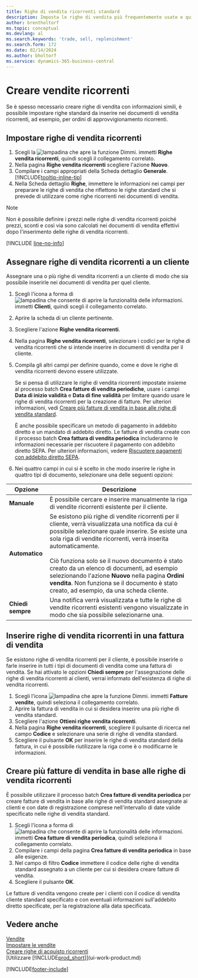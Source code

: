 ```yaml
---
title: Righe di vendita ricorrenti standard
description: Imposta le righe di vendita più frequentemente usate e quindi inseriscile nei documenti di vendita per compilare rapidamente le righe con informazioni standard.
author: brentholtorf
ms.topic: conceptual
ms.devlang: al
ms.search.keywords: 'trade, sell, replenishment'
ms.search.form: 172
ms.date: 02/14/2024
ms.author: bholtorf
ms.service: dynamics-365-business-central
---
```

# Creare vendite ricorrenti

Se è spesso necessario creare righe di vendita con informazioni simili, è possibile impostare righe standard da inserire nei documenti di vendita ricorrenti, ad esempio, per ordini di approvvigionamento ricorrenti.  

## Impostare righe di vendita ricorrenti

1. Scegli la ![lampadina che apre la funzione Dimmi.](media/ui-search/search_small.png "Dimmi cosa vuoi fare") immetti **Righe vendita ricorrenti**, quindi scegli il collegamento correlato.  
2. Nella pagina **Righe vendita ricorrenti** scegliere l'azione **Nuovo**.  
3. Compilare i campi appropriati della Scheda dettaglio **Generale**. [!INCLUDE[tooltip-inline-tip](includes/tooltip-inline-tip_md.md)]  
4. Nella Scheda dettaglio **Righe**, immettere le informazioni nei campi per preparare le righe di vendita che riflettono le righe standard che si prevede di utilizzare come righe ricorrenti nei documenti di vendita.  

> [!NOTE]
> Non è possibile definire i prezzi nelle righe di vendita ricorrenti poiché prezzi, sconti e così via sono calcolati nei documenti di vendita effettivi dopo l'inserimento delle righe di vendita ricorrenti.

[!INCLUDE [line-no-info](includes/line-no-info.md)]

## Assegnare righe di vendita ricorrenti a un cliente

Assegnare una o più righe di vendita ricorrenti a un cliente di modo che sia possibile inserirle nei documenti di vendita per quel cliente.

1. Scegli l'icona a forma di ![lampadina che consente di aprire la funzionalità delle informazioni.](media/ui-search/search_small.png "Dimmi cosa vuoi fare") immetti **Clienti**, quindi scegli il collegamento correlato.
2. Aprire la scheda di un cliente pertinente.
3. Scegliere l'azione **Righe vendita ricorrenti**.
4. Nella pagina **Righe vendita ricorrenti**, selezionare i codici per le righe di vendita ricorrenti che si intende inserire in documenti di vendita per il cliente.
5. Compila gli altri campi per definire quando, come e dove le righe di vendita ricorrenti devono essere utilizzate.  

    Se si pensa di utilizzare le righe di vendita ricorrenti impostate insieme al processo batch **Crea fatture di vendita periodiche**, usare i campi **Data di inizio validità** e **Data di fine validità** per limitare quando usare le righe di vendita ricorrenti per la creazione di fatture. Per ulteriori informazioni, vedi [Creare più fatture di vendita in base alle righe di vendita standard](sales-how-work-standard-lines.md#create-multiple-sales-invoices-based-on-recurring-sales-lines).

    È anche possibile specificare un metodo di pagamento in addebito diretto e un mandato di addebito diretto. Le fatture di vendita create con il processo batch **Crea fattura di vendita periodica** includeranno le informazioni necessarie per riscuotere il pagamento con addebito diretto SEPA. Per ulteriori informazioni, vedere [Riscuotere pagamenti con addebito diretto SEPA](finance-collect-payments-with-sepa-direct-debit.md).

6. Nei quattro campi in cui si è scelto in che modo inserire le righe in quattro tipi di documento, selezionare una delle seguenti opzioni:

|Opzione|Descrizione|
|------|-----------|
|**Manuale**|È possibile cercare e inserire manualmente la riga di vendite ricorrenti esistente per il cliente.|
|**Automatico**|Se esistono più righe di vendite ricorrenti per il cliente, verrà visualizzata una notifica da cui è possibile selezionare quale inserire. Se esiste una sola riga di vendite ricorrenti, verrà inserita automaticamente.<br /><br />Ciò funziona solo se il nuovo documento è stato creato da un elenco di documenti, ad esempio selezionando l'azione **Nuovo** nella pagina **Ordini vendita**. Non funziona se il documento è stato creato, ad esempio, da una scheda cliente.|
|**Chiedi sempre**|Una notifica verrà visualizzata e tutte le righe di vendite ricorrenti esistenti vengono visualizzate in modo che sia possibile selezionarne una.

## Inserire righe di vendita ricorrenti in una fattura di vendita

Se esistono righe di vendita ricorrenti per il cliente, è possibile inserirle o farle inserire in tutti i tipi di documenti di vendita come una fattura di vendita. Se hai attivato le opzioni **Chiedi sempre** per l'assegnazione delle righe di vendita ricorrenti ai clienti, verrai informato dell'esistenza di righe di vendita ricorrenti.

1. Scegli l'icona ![lampadina che apre la funzione Dimmi.](media/ui-search/search_small.png "Dimmi cosa vuoi fare") immetti **Fatture vendite**, quindi seleziona il collegamento correlato.
2. Aprire la fattura di vendita in cui si desidera inserire una più righe di vendita standard.
3. Scegliere l'azione **Ottieni righe vendita ricorrenti**.
4. Nella pagina **Righe vendita ricorrenti**, scegliere il pulsante di ricerca nel campo **Codice** e selezionare una serie di righe di vendita standard.
5. Scegliere il pulsante **OK** per inserire le righe di vendita standard della fattura, in cui è possibile riutilizzare la riga come è o modificarne le informazioni.

## Creare più fatture di vendita in base alle righe di vendita ricorrenti

È possibile utilizzare il processo batch **Crea fatture di vendita periodica** per creare fatture di vendita in base alle righe di vendita standard assegnate ai clienti e con date di registrazione comprese nell'intervallo di date valide specificato nelle righe di vendita standard.

1. Scegli l'icona a forma di ![lampadina che consente di aprire la funzionalità delle informazioni.](media/ui-search/search_small.png "Informazioni sull'operazione che si desidera eseguire") immetti **Crea fatture di vendita periodica**, quindi seleziona il collegamento correlato.
2. Compilare i campi della pagina **Crea fatture di vendita periodica** in base alle esigenze.
3. Nel campo di filtro **Codice** immettere il codice delle righe di vendita standard assegnato a un cliente per cui si desidera creare fatture di vendita.
4. Scegliere il pulsante **OK**.

Le fatture di vendita vengono create per i clienti con il codice di vendita cliente standard specificato e con eventuali informazioni sull'addebito diretto specificate, per la registrazione alla data specificata.

## Vedere anche

[Vendite](sales-manage-sales.md)  
[Impostare le vendite](sales-setup-sales.md)  
[Creare righe di acquisto ricorrenti](purchasing-how-work-recurring-purchase-lines.md)  
[Utilizzare [!INCLUDE[prod_short](includes/prod_short.md)]](ui-work-product.md)  

[!INCLUDE[footer-include](includes/footer-banner.md)]
